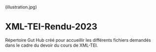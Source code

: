 (illustration.jpg)
# XML-TEI-Rendu-2023
Répertoire Gut Hub créé pour accueillir les différents fichiers demandés dans le cadre du devoir du cours de XML-TEI.
